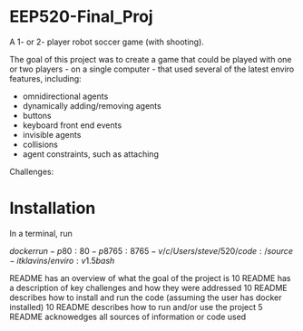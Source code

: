 # EEP520-Final_Proj
A 1- or 2- player robot soccer game (with shooting).

The goal of this project was to create a game that could be played with one or two players - on a single computer - that used several of the latest enviro features, including: 
- omnidirectional agents
- dynamically adding/removing agents
- buttons
- keyboard front end events
- invisible agents
- collisions
- agent constraints, such as attaching

Challenges:

# Installation
In a terminal, run 

$docker run -p80:80 -p8765:8765 -v /c/Users/steve/520/code:/source -it klavins/enviro:v1.5 bash$

README has an overview of what the goal of the project is
10	README has a description of key challenges and how they were addressed
10	README describes how to install and run the code (assuming the user has docker installed)
10	README describes how to run and/or use the project
5	README acknowedges all sources of information or code used
